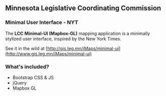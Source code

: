 ## Minnesota Legislative Coordinating Commission
### Minimal User Interface - NYT

The **LCC Minimal-UI (Mapbox-GL)** mapping application is a minimally stylized user interface, inspired by the New York Times.

See it in the wild at [http://gis.leg.mn/iMaps/minimal-ui](http://www.gis.leg.mn/iMaps/minimal-ui)

### What's included?
- Bootstrap CSS & JS
- jQuery
- Mapbox GL 

